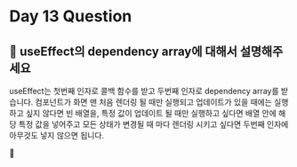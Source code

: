 # Day 13 Question



## :memo: useEffect의 dependency array에 대해서 설명해주세요

useEffect는 첫번째 인자로 콜백 함수를 받고 두번째 인자로 dependency array를 받습니다.
컴포넌트가 화면 맨 처음 렌더링 될 때만 실행되고 업데이트가 있을 때에는 실행하고 싶지 않다면 빈 배열을, 특정 값이 업데이트 될 때만 실행하고 싶다면 배열 안에 해당 특정 값을 넣어주고 모든 상태가 변경될 때 마다 렌더링 시키고 싶다면 두번째 인자에 아무것도 넣지 않으면 됩니다.


:rocket:

